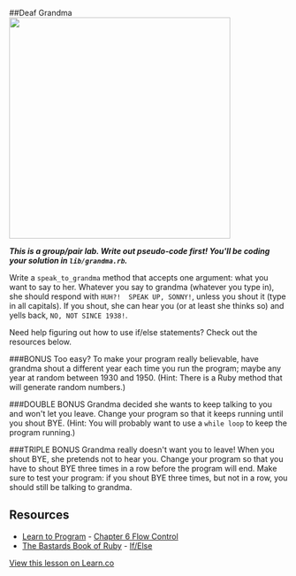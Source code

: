 

##Deaf Grandma
<img src="https://s3.amazonaws.com/after-school-assets/deaf_grandma.jpg" width="400">

***This is a group/pair lab. Write out pseudo-code first! You'll be coding your solution in `lib/grandma.rb`.***

Write a `speak_to_grandma` method that accepts one argument: what you want to say to her. Whatever you say to grandma (whatever
you type in), she should respond with `HUH?!  SPEAK UP, SONNY!`, unless you shout it (type in all capitals). If you shout, she can hear you (or at least she thinks so) and yells back, `NO, NOT SINCE 1938!`.

Need help figuring out how to use if/else statements? Check out the resources below.

###BONUS
Too easy? To make your program really believable, have grandma shout a different year each time you run the program; maybe any year at random between 1930 and 1950. (Hint: There is a Ruby method that will generate random numbers.) 

###DOUBLE BONUS
Grandma decided she wants to keep talking to you and won't let you leave. Change your program so that it keeps running until you shout BYE. (Hint: You will probably want to use a `while loop` to keep the program running.)

###TRIPLE BONUS
Grandma really doesn't want you to leave! When you shout BYE, she pretends not to hear you. Change your program so that you have to shout BYE three times in a row before the program will end. Make sure to test your program: if you shout BYE three times, but not in a row, you should still be talking to grandma.

## Resources
* [Learn to Program](http://books.flatironschool.com/books/43?page=49) - [Chapter 6 Flow Control](https://pine.fm/LearnToProgram/?Chapter=06)
* [The Bastards Book of Ruby](http://ruby.bastardsbook.com/) - [If/Else](http://ruby.bastardsbook.com/chapters/ifelse/)


<a href='https://learn.co/lessons/hs-speaking-grandma-lab' data-visibility='hidden'>View this lesson on Learn.co</a>
